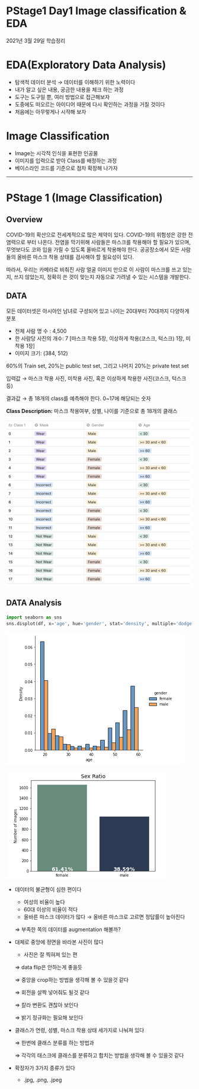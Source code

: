 # PStage1 Day1 Image classification & EDA

2021년 3월 29일 학습정리

# EDA(Exploratory Data Analysis)

- 탐색적 데이터 분석 → 데이터를 이해하기 위한 노력이다
- 내가 알고 싶은 내용, 궁금한 내용을 체크 하는 과정
- 도구는 도구일 뿐, 여러 방법으로 접근해보자
- 도중에도 떠오르는 아이디어 때문에 다시 확인하는 과정을 거칠 것이다
- 처음에는 아무렇게나 시작해 보자

# Image Classification

- Image는 시각적 인식을 표현한 인공물
- 이미지를 입력으로 받아 Class를 배정하는 과정
- 베이스라인 코드를 기준으로 점차 확장해 나가자

---

# PStage 1 (Image Classification)

## Overview

COVID-19의 확산으로 전세계적으로 많은 제약이 있다. COVID-19의 위험성은 강한 전염력으로 부터 나온다. 전염을 막기위해 사람들은 마스크를 착용해야 할 필요가 있으며, 무엇보다도 코와 입을 가릴 수 있도록 올바르게 착용해야 한다. 공공장소에서 모든 사람들의 올바른 마스크 착용 상태를 검사해야 할 필요성이 있다.

따라서, 우리는 카메라로 비춰진 사람 얼굴 이미지 만으로 이 사람이 마스크를 쓰고 있는지, 쓰지 않았는지, 정확히 쓴 것이 맞는지 자동으로 가려낼 수 있는 시스템을 개발한다.

## DATA

모든 데이터셋은 아시아인 남녀로 구성되어 있고 나이는 20대부터 70대까지 다양하게 분포

- 전체 사람 명 수 : 4,500
- 한 사람당 사진의 개수: 7 [마스크 착용 5장, 이상하게 착용(코스크, 턱스크) 1장, 미착용 1장]
- 이미지 크기: (384, 512)

60%의 Train set, 20%는 public test set, 그리고 나머지 20%는 private test set

입력값 → 마스크 착용 사진, 미착용 사진, 혹은 이상하게 착용한 사진(코스크, 턱스크 등)

결과값 → 총 18개의 class를 예측해야 한다. 0~17에 해당되는 숫자

**Class Description:** 마스크 착용여부, 성별, 나이를 기준으로 총 18개의 클래스

![PStage1%20Day1%20Image%20classification%20&%20EDA%20d492d8fd3deb43d3afdbfcc80e0431b4/Untitled.png](PStage1%20Day1%20Image%20classification%20&%20EDA%20d492d8fd3deb43d3afdbfcc80e0431b4/Untitled.png)

## DATA Analysis

```python
import seaborn as sns
sns.displot(df, x='age', hue='gender', stat='density', multiple='dodge')
```

![PStage1%20Day1%20Image%20classification%20&%20EDA%20d492d8fd3deb43d3afdbfcc80e0431b4/Untitled%201.png](PStage1%20Day1%20Image%20classification%20&%20EDA%20d492d8fd3deb43d3afdbfcc80e0431b4/Untitled%201.png)

![PStage1%20Day1%20Image%20classification%20&%20EDA%20d492d8fd3deb43d3afdbfcc80e0431b4/Untitled%202.png](PStage1%20Day1%20Image%20classification%20&%20EDA%20d492d8fd3deb43d3afdbfcc80e0431b4/Untitled%202.png)

- 데이터의 불균형이 심한 편이다
    - 여성의 비율이 높다
    - 60대 이상의 비율이 적다
    - 올바른 마스크 데이터가 많다 → 올바른 마스크로 고르면 정답률이 높아진다

    ⇒ 부족한 쪽의 데이터를 augmentation 해볼까?

- 대체로 중앙에 정면을 바라본 사진이 많다
    - 사진은 잘 찍혀져 있는 편

    ⇒ data flip은 안하는게 좋을듯

    ⇒ 중앙을 crop하는 방법을 생각해 볼 수 있을것 같다

    ⇒ 회전을 살짝 넣어줘도 될것 같다

    ⇒ 칼라 변환도 괜찮아 보인다

    ⇒ 밝기 정규화는 필요해 보인다

- 클래스가 연령, 성별, 마스크 착용 상태 세가지로 나눠져 있다

    ⇒ 한번에 클래스 분류를 하는 방법과

    ⇒ 각각의 태스크에 클래스를 분류하고 합치는 방법을 생각해 볼 수 있을것 같다

- 확장자가 3가지 종류가 있다
    - .jpg, .png, .jpeg